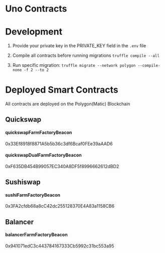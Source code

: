 # Uno Contracts 


# Development

1. Provide your private key in the PRIVATE_KEY field in the ```.env``` file

2. Compile all contracts before running migrations ```truffle compile --all```

3. Run specific migration: ```truffle migrate --network polygon --compile-none -f 2 --to 2```


# Deployed Smart Contracts

All contracts are deployed on the Polygon(Matic) Blockchain

## Quickswap

#### quickswapFarmFactoryBeacon
0x33Ef8918f8871A5b5b36c3df6Bcaf0FEe39aAAD6

#### quickswapDualFarmFactoryBeacon
0xF635DB454B99057EC340A8DF5f8996662612dBD2

## Sushiswap

#### sushiFarmFactoryBeacon
0x3FA2cfdb68a8cC42dc255128370E4A83a1158CB6

## Balancer

#### balancerFarmFactoryBeacon
0x941071edC3c443784167333Cb5992c31bc553a95

